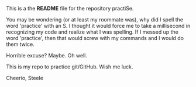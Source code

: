 This is a the **README** file for the repository practiSe.

You may be wondering (or at least my roommate was), why did I spell the word 'practice' with an S. I thought it would force me to take a millisecond in recognizing my code and realize what I was spelling. If I messed up the word 'practice', then that would screw with my commands and I would do them twice. 

Horrible excuse? Maybe. Oh well. 

This is my repo to practice git/GitHub. Wish me luck.

Cheerio,
Steele
